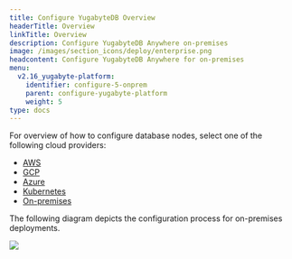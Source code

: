 ```yaml
---
title: Configure YugabyteDB Overview
headerTitle: Overview
linkTitle: Overview
description: Configure YugabyteDB Anywhere on-premises
image: /images/section_icons/deploy/enterprise.png
headcontent: Configure YugabyteDB Anywhere for on-premises
menu:
  v2.16_yugabyte-platform:
    identifier: configure-5-onprem
    parent: configure-yugabyte-platform
    weight: 5
type: docs
---
```


For overview of how to configure database nodes, select one of the following cloud providers:

<ul class="nav nav-tabs-alt nav-tabs-yb" data-target="operating-system">

  <li>
    <a href="../aws/" class="nav-link">
      <i class="fa-brands fa-aws"></i>
      AWS
    </a>
  </li>

  <li>
    <a href="../gcp/" class="nav-link">
      <i class="fa-brands fa-google" aria-hidden="true"></i>
      GCP
    </a>
  </li>

  <li>
    <a href="../azure/" class="nav-link">
      <i class="fa-brands fa-windows" aria-hidden="true"></i>
      Azure
    </a>
  </li>

  <li>
    <a href="../kubernetes/" class="nav-link">
      <i class="fa-regular fa-dharmachakra" aria-hidden="true"></i>
      Kubernetes
    </a>
  </li>

  <li>
    <a href="../onprem/" class="nav-link active">
      <i class="fa-solid fa-building"></i>
      On-premises
    </a>
  </li>

</ul>

The following diagram depicts the configuration process for on-premises deployments.

<div class="image-with-map">
<img src="/images/ee/flowchart/yb-configure-onprem.png" usemap="#image-map">

<map name="image-map">
    <area alt="Create admin user" title="Create admin user" href="../../create-admin-user/" coords="296,260,607,320" shape="rect" style="top: 15.9%;height: 3.7%;left: 31%;width: 38%;">
    <area alt="On prem cloud provider" title="On prem cloud provider" href="../../set-up-cloud-provider/on-premises/" coords="247,369,653,424" shape="rect" style="top: 22.5%;height: 3.7%;left: 27%;width: 46%;">
    <area alt="configure on prem provider-1" title="configure on prem provider-1" href="../../set-up-cloud-provider/on-premises/#step-1-configure-the-on-premises-provider" coords="204,1230,425,1331" shape="rect" style="top: 75.3%;height: 6.1%;left: 22%;width: 25%;">
    <area alt="configure on prem provider-2" title="configure on prem provider-2" href="../../set-up-cloud-provider/on-premises/#step-1-configure-the-on-premises-provider" coords="474,1230,695,1328" shape="rect" style="top: 75.3%;height: 6.1%;left: 52.4%;width: 25%;">
</map>
</div>
